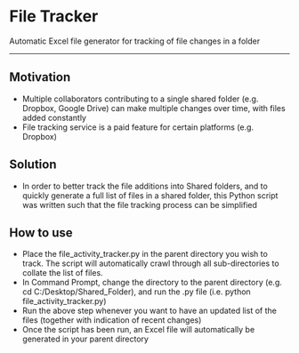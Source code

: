 # File Tracker
Automatic Excel file generator for tracking of file changes in a folder
___

## Motivation
- Multiple collaborators contributing to a single shared folder (e.g. Dropbox, Google Drive) can make multiple changes over time, with files added constantly
- File tracking service is a paid feature for certain platforms (e.g. Dropbox)


## Solution
- In order to better track the file additions into Shared folders, and to quickly generate a full list of files in a shared folder, this Python script was written such that the file tracking process can be simplified

## How to use
- Place the file_activity_tracker.py in the parent directory you wish to track. The script will automatically crawl through all sub-directories to collate the list of files. 
- In Command Prompt, change the directory to the parent directory (e.g. cd C:/Desktop/Shared_Folder), and run the .py file (i.e. python file_activity_tracker.py) 
- Run the above step whenever you want to have an updated list of the files (together with indication of recent changes)
- Once the script has been run, an Excel file will automatically be generated in your parent directory
